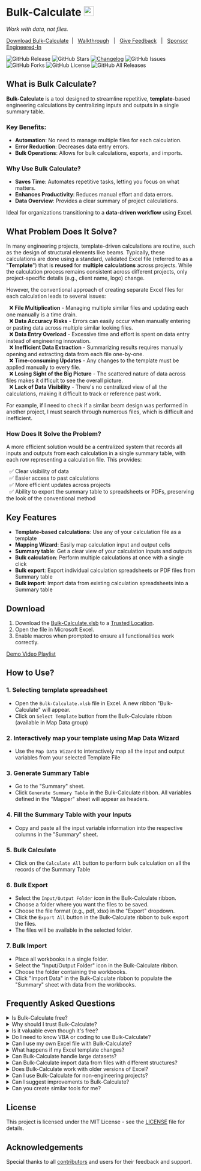 
# Bulk-Calculate&nbsp;<img src="https://github.com/user-attachments/assets/cfa7e6b8-202f-4ba0-b48e-bafe7a3d5cf6" height="26px">

<i>Work with data, not files.</i>

[Download Bulk-Calculate](https://github.com/engineered-in/Bulk-Calculate/releases/latest/download/Bulk-Calculate.xlsb)&nbsp; | &nbsp;
[Walkthrough](https://view.genially.com/66ef09bc2d8d928848f09bb2/interactive-content-bulk-calculate-getting-started-guide) &nbsp; | &nbsp;
<a href="mailto:swarup+bulk-calculate@engineered.co.in?subject=Bulk-Calculate%20-%20Feedback%20-%20reg.&body=Dear%20Swarup,%0D%0A%0D%0APlease%20find%20below%20my%20feedback%20on%20Bulk-Calculate.xlsb%0D%0A%0D%0AFeedback [Positive/Negative]: %0D%0A%0D%0AComments:"  target="_blank">Give Feedback</a> &nbsp; | &nbsp;
<a href="https://github.com/sponsors/engineered-in" target="_blank">Sponsor Engineered-In</a>

![GitHub Release](https://img.shields.io/github/v/release/engineered-in/Bulk-Calculate)&nbsp;![GitHub Stars](https://img.shields.io/github/stars/engineered-in/Bulk-Calculate?style=social)&nbsp;[![Changelog](https://img.shields.io/badge/Changelog-📄-blue)](https://github.com/engineered-in/Bulk-Calculate/blob/main/CHANGELOG.md)&nbsp;![GitHub Issues](https://img.shields.io/github/issues/engineered-in/Bulk-Calculate)&nbsp;![GitHub Forks](https://img.shields.io/github/forks/engineered-in/Bulk-Calculate)&nbsp;![GitHub License](https://img.shields.io/github/license/engineered-in/Bulk-Calculate)&nbsp;![GitHub All Releases](https://img.shields.io/github/downloads/engineered-in/Bulk-Calculate/total)&nbsp;

## What is Bulk Calculate?

**Bulk-Calculate** is a tool designed to streamline repetitive, **template**-based engineering calculations by centralizing inputs and outputs in a single summary table. 

### Key Benefits:
- **Automation**: No need to manage multiple files for each calculation.
- **Error Reduction**: Decreases data entry errors.
- **Bulk Operations**: Allows for bulk calculations, exports, and imports.

### Why Use Bulk Calculate?
- **Saves Time**: Automates repetitive tasks, letting you focus on what matters.
- **Enhances Productivity**: Reduces manual effort and data errors.
- **Data Overview**: Provides a clear summary of project calculations.

Ideal for organizations transitioning to a **data-driven workflow** using Excel.

## What Problem Does It Solve?

In many engineering projects, template-driven calculations are routine, such as the design of structural elements like beams. 
Typically, these calculations are done using a standard, validated Excel file (referred to as a "**Template**") that is **reused** for **multiple calculations** across projects.
While the calculation process remains consistent across different projects, only project-specific details (e.g., client name, logo) change.


However, the conventional approach of creating separate Excel files for each calculation leads to several issues:

&nbsp;&nbsp;❌ **File Multiplication** - Managing multiple similar files and updating each one manually is a time drain.  
&nbsp;&nbsp;❌ **Data Accuracy Risks** - Errors can easily occur when manually entering or pasting data across multiple similar looking files.  
&nbsp;&nbsp;❌ **Data Entry Overload** - Excessive time and effort is spent on data entry instead of engineering innovation.   
&nbsp;&nbsp;❌ **Inefficient Data Extraction** - Summarizing results requires manually opening and extracting data from each file one-by-one.  
&nbsp;&nbsp;❌ **Time-consuming Updates** - Any changes to the template must be applied manually to every file.  
&nbsp;&nbsp;❌ **Losing Sight of the Big Picture** - The scattered nature of data across files makes it difficult to see the overall picture.   
&nbsp;&nbsp;❌ **Lack of Data Visibility** - There's no centralized view of all the calculations, making it difficult to track or reference past work.  
  

For example, if I need to check if a similar beam design was performed in another project, I must search through numerous files, which is difficult and inefficient.

### How Does It Solve the Problem?

A more efficient solution would be a centralized system that records all inputs and outputs from each calculation in a single summary table, with each row representing a calculation file.
This provides:

&nbsp;&nbsp;✅ Clear visibility of data  
&nbsp;&nbsp;✅ Easier access to past calculations  
&nbsp;&nbsp;✅ More efficient updates across projects  
&nbsp;&nbsp;✅ Ability to export the summary table to spreadsheets or PDFs, preserving the look of the conventional method 


## Key Features

- **Template-based calculations**: Use any of your calculation file as a template
- **Mapping Wizard**: Easily map calculation input and output cells
- **Summary table**: Get a clear view of your calculation inputs and outputs
- **Bulk calculation**: Perform multiple calculations at once with a single click
- **Bulk export**: Export individual calculation spreadsheets or PDF files from Summary table
- **Bulk import**: Import data from existing calculation spreadsheets into a Summary table


## Download

1. Download the <a href="https://github.com/engineered-in/Bulk-Calculate/releases/latest/download/Bulk-Calculate.xlsb" target="_blank">Bulk-Calculate.xlsb</a> to a [Trusted Location](https://github.com/engineered-in/Bulk-Calculate/wiki/Excel-Trusted-Location).
2. Open the file in Microsoft Excel.
3. Enable macros when prompted to ensure all functionalities work correctly.

[Demo Video Playlist](https://www.youtube.com/watch?v=J667nX5zhAE&list=PLEv5wGuO-nlCG0vGYjktEjpwVfhTBWX8P)

## How to Use?

### 1. Selecting template spreadsheet

- Open the `Bulk-Calculate.xlsb` file in Excel. A new ribbon "Bulk-Calculate" will appear.
- Click on `Select Template` button from the Bulk-Calculate ribbon (available in Map Data group)

### 2. Interactively map your template using Map Data Wizard

- Use the `Map Data Wizard` to interactively map all the input and output variables from your selected Template File

### 3. Generate Summary Table

- Go to the "Summary" sheet.
- Click `Generate Summary Table` in the Bulk-Calculate ribbon. All variables defined in the "Mapper" sheet will appear as headers.

### 4. Fill the Summary Table with your Inputs

- Copy and paste all the input variable information into the respective columns in the "Summary" sheet.

### 5. Bulk Calculate

- Click on the `Calculate All` button to perform bulk calculation on all the records of the Summary Table

### 6. Bulk Export

- Select the `Input/Output Folder` icon in the Bulk-Calculate ribbon.
- Choose a folder where you want the files to be saved.
- Choose the file format (e.g., pdf, xlsx) in the "Export" dropdown.
- Click the `Export All` button in the Bulk-Calculate ribbon to bulk export the files.
- The files will be available in the selected folder.

### 7. Bulk Import

- Place all workbooks in a single folder.
- Select the "Input/Output Folder" icon in the Bulk-Calculate ribbon.
- Choose the folder containing the workbooks.
- Click "Import Data" in the Bulk-Calculate ribbon to populate the "Summary" sheet with data from the workbooks.

<!-- ## Contribution

Contributions are welcome! Please follow these steps to contribute:

1. Fork the repository.
2. Create a new branch (`git checkout -b feature/your-feature`).
3. Commit your changes (`git commit -m 'Add some feature'`).
4. Push to the branch (`git push origin feature/your-feature`).
5. Open a pull request. -->

## Frequently Asked Questions

<details><summary>Is Bulk-Calculate free?</summary>

Yes, Bulk-Calculate is completely free and open-source. You can use, view the code, and even modify it to suit your needs without any cost (except for the Microsoft Excel license ofcourse).
</details>

<details><summary>Why should I trust Bulk-Calculate?</summary>

Bulk-Calculate relies on macros, which are disabled by default in Excel unless you trust the file or its publisher. As an open-source project, the VBA code is fully transparent, allowing anyone to review it for vulnerabilities. Only verified maintainers (using GPG keys) can update the source code and release new versions.
</details>

<details><summary>Is it valuable even though it's free?</summary>

Absolutely! The goal of Bulk-Calculate is **collective progress**, not profit. Pricing it based on its value would make it inaccessible to many. Think of it like air—free, but invaluable.
</details>

<details><summary>Do I need to know VBA or coding to use Bulk-Calculate?</summary>

No coding or VBA knowledge is required. Bulk-Calculate has a user-friendly interface that allows you to map input and output cells using the Map Data Wizard and perform bulk calculations with just a few clicks.
</details>

<details><summary>Can I use my own Excel file with Bulk-Calculate?</summary>

Yes, you can use any standalone Excel file (without external references) as a template in Bulk-Calculate. Simply map your input and output cells using the Map Data Wizard.
</details>

<details><summary>What happens if my Excel template changes?</summary>

If your template changes, you can easily update the mappings by re-running the Map Data Wizard. Bulk-Calculate will adapt to the new structure and ensure all calculations are performed correctly.
</details>

<details><summary>Can Bulk-Calculate handle large datasets?</summary>

Yes, Bulk-Calculate processes data sequentially, one datapoint at a time. While it can handle large datasets, calculations and exports may take a bit longer for larger volumes of data.
</details>

<details><summary>Can Bulk-Calculate import data from files with different structures?</summary>

No, Bulk-Calculate requires that all files used for bulk import have the same structure. The input and output cells need to be mapped consistently across all files for successful data import.
</details>

<details><summary>Does Bulk-Calculate work with older versions of Excel?</summary>

Bulk-Calculate is compatible with Excel 2013 and later. However, for the best experience and performance, it's recommended to use the latest version of Excel.
</details>

<details><summary>Can I use Bulk-Calculate for non-engineering projects?</summary>

Yes! While Bulk-Calculate is designed for engineering calculations, it can be applied to any repetitive data-driven task. As long as you can map the input and output cells, it will work for your needs, whether in finance, research, or other fields.
</details>

<details><summary>Can I suggest improvements to Bulk-Calculate?</summary>

Yes, feel free to share ideas for improvement by using the Feedback button in the Bulk-Calculate ribbon menu. The maintainers will review your suggestion and prioritize it accordingly. You can also fast-track development by sponsoring the project <a href="https://github.com/sponsors/engineered-in" target="_blank">here</a>.
</details>

<details><summary>Can you create similar tools for me?</summary>

For custom development requests, please reach out through our <a href="https://www.linkedin.com/company/engineeredin/" target="_blank">LinkedIn Page</a>. Avoid using the Feedback button for these inquiries.
</details>

## License

This project is licensed under the MIT License - see the [LICENSE](LICENSE) file for details.

## Acknowledgements

Special thanks to all [contributors](https://github.com/engineered-in/Bulk-Calculate/graphs/contributors) and users for their feedback and support.
